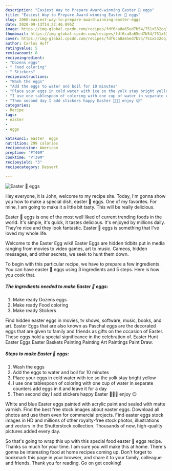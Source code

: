 ```yaml
---
description: "Easiest Way to Prepare Award-winning Easter 🐣 eggs"
title: "Easiest Way to Prepare Award-winning Easter 🐣 eggs"
slug: 2060-easiest-way-to-prepare-award-winning-easter-eggs
date: 2020-09-13T14:22:46.095Z
image: https://img-global.cpcdn.com/recipes/fdf6ca8a65ed7b54/751x532cq70/easter-🐣-eggs-recipe-main-photo.jpg
thumbnail: https://img-global.cpcdn.com/recipes/fdf6ca8a65ed7b54/751x532cq70/easter-🐣-eggs-recipe-main-photo.jpg
cover: https://img-global.cpcdn.com/recipes/fdf6ca8a65ed7b54/751x532cq70/easter-🐣-eggs-recipe-main-photo.jpg
author: Carlos Huff
ratingvalue: 5
reviewcount: 8
recipeingredient:
- "Dozens eggs"
- " Food coloring"
- " Stickers"
recipeinstructions:
- "Wash the eggs"
- "Add the eggs to water and boil for 10 minutes"
- "Place your eggs in cold water with ice so the yolk stay bright yellow"
- "I use one tablespoon of coloring with one cup of water in separate counters add eggs in it and leave it for a day"
- "Then second day I add stickers happy Easter 🐇🐣🐰 enjoy 😉"
categories:
- Recipe
tags:
- easter
- 
- eggs

katakunci: easter  eggs 
nutrition: 299 calories
recipecuisine: American
preptime: "PT40M"
cooktime: "PT39M"
recipeyield: "3"
recipecategory: Dessert

---
```



![Easter 🐣 eggs](https://img-global.cpcdn.com/recipes/fdf6ca8a65ed7b54/751x532cq70/easter-🐣-eggs-recipe-main-photo.jpg)

Hey everyone, it is John, welcome to my recipe site. Today, I'm gonna show you how to make a special dish, easter 🐣 eggs. One of my favorites. For mine, I am going to make it a little bit tasty. This will be really delicious.

Easter 🐣 eggs is one of the most well liked of current trending foods in the world. It's simple, it's quick, it tastes delicious. It's enjoyed by millions daily. They're nice and they look fantastic. Easter 🐣 eggs is something that I've loved my whole life.

Welcome to the Easter Egg wiki! Easter Eggs are hidden tidbits put in media ranging from movies to video games, art to music. Cameos, hidden messages, and other secrets, we seek to hunt them down.


To begin with this particular recipe, we have to prepare a few ingredients. You can have easter 🐣 eggs using 3 ingredients and 5 steps. Here is how you cook that.

<!--inarticleads1-->

##### The ingredients needed to make Easter 🐣 eggs:

1. Make ready Dozens eggs
1. Make ready  Food coloring
1. Make ready  Stickers


Find hidden easter eggs in movies, tv shows, software, music, books, and art. Easter Eggs that are also known as Paschal eggs are the decorated eggs that are given to family and friends as gifts on the occasion of Easter. These eggs hold a special significance in the celebration of. Easter Hunt Easter Eggs Easter Baskets Painting Painting Art Paintings Paint Draw. 

<!--inarticleads2-->

##### Steps to make Easter 🐣 eggs:

1. Wash the eggs
1. Add the eggs to water and boil for 10 minutes
1. Place your eggs in cold water with ice so the yolk stay bright yellow
1. I use one tablespoon of coloring with one cup of water in separate counters add eggs in it and leave it for a day
1. Then second day I add stickers happy Easter 🐇🐣🐰 enjoy 😉


White and blue Easter eggs painted with acrylic paint and sealed with matte varnish. Find the best free stock images about easter eggs. Download all photos and use them even for commercial projects. Find easter eggs stock images in HD and millions of other royalty-free stock photos, illustrations and vectors in the Shutterstock collection. Thousands of new, high-quality pictures added every day. 

So that's going to wrap this up with this special food easter 🐣 eggs recipe. Thanks so much for your time. I am sure you will make this at home. There's gonna be interesting food at home recipes coming up. Don't forget to bookmark this page in your browser, and share it to your family, colleague and friends. Thank you for reading. Go on get cooking!
